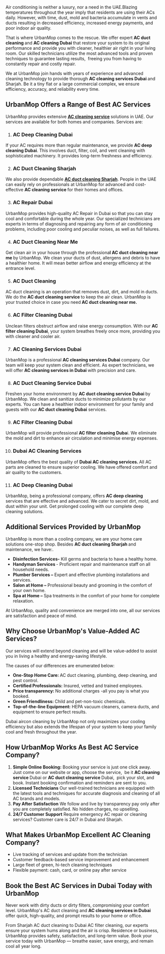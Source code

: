 <p><span style="font-weight: 400;">Air conditioning is neither a luxury, nor a need in the UAE.Blazing temperatures throughout the year imply that residents are using their ACs daily. However, with time, dust, mold and bacteria accumulate in vents and ducts resulting in decreased efficiency, increased energy payments, and poor indoor air quality.</span></p>
<p><span style="font-weight: 400;">That is where UrbanMop comes to the rescue. We offer expert </span><strong>AC duct cleaning </strong><span style="font-weight: 400;">and </span><strong>AC cleaning Dubai​ </strong><span style="font-weight: 400;">that restore your system to its original performance and provide you with cleaner, healthier air right in your living room. Our skilled technicians utilize the most advanced tools and proven techniques to guarantee lasting results,  freeing you from having to constantly repair and costly repair.</span></p>
<p><span style="font-weight: 400;">We at UrbanMop join hands with years of experience and advanced cleaning technology to provide thorough </span><strong>AC cleaning services Dubai​ </strong><span style="font-weight: 400;">and Sharjah. Be it a tiny flat or a large commercial complex, we ensure efficiency, accuracy, and reliability every time.</span></p>
<h2><strong>UrbanMop Offers a Range of Best AC Services</strong></h2>
<p><span style="font-weight: 400;">UrbanMop provides extensive </span><strong><a href="https://www.urbanmop.com/service/details/ac-cleaning-service">AC cleaning service</a>​ </strong><span style="font-weight: 400;">solutions in UAE. Our services are available for both homes and companies. Services are:</span></p>
<ol>
<li>
<h3><strong> AC Deep Cleaning Dubai</strong></h3>
</li>
</ol>
<p><span style="font-weight: 400;">If your AC requires more than regular maintenance, we provide </span><strong>AC deep cleaning Dubai​</strong><span style="font-weight: 400;">. This involves duct, filter, coil, and vent cleaning with sophisticated machinery. It provides long-term freshness and efficiency.</span></p>
<ol start="2">
<li>
<h3><strong> AC Duct Cleaning Sharjah</strong></h3>
</li>
</ol>
<p><span style="font-weight: 400;">We also provide dependable </span><a href="https://www.urbanmop.com/service/details/ac-cleaning-service"><strong>AC duct cleaning Sharjah</strong></a><span style="font-weight: 400;">. People in the UAE can easily rely on professionals at UrbanMop for advanced and cost-effective </span><strong>AC cleaning service​ </strong><span style="font-weight: 400;">for their homes and offices.</span></p>
<ol start="3">
<li>
<h3><strong>AC</strong><strong> Repair Dubai</strong></h3>
</li>
</ol>
<p><span style="font-weight: 400;">UrbanMop provides high-quality AC Repair in Dubai so that you can stay cool and comfortable during the whole year. Our specialized technicians are experts in terms of diagnosing and repairing any form of air conditioning problems, including poor cooling and peculiar noises, as well as full failures.</span></p>
<ol start="4">
<li>
<h3><strong> AC Duct Cleaning Near Me</strong></h3>
</li>
</ol>
<p><span style="font-weight: 400;">Get clean air in your house through the professiona</span><strong>l AC duct cleaning near me </strong><span style="font-weight: 400;">by UrbanMop. We clean your ducts of dust, allergens and debris to have a healthier home. It will mean better airflow and energy efficiency at the entrance level.</span></p>
<ol start="5">
<li>
<h3><strong> AC Duct Cleaning</strong></h3>
</li>
</ol>
<p><span style="font-weight: 400;">AC duct cleaning is an operation that removes dust, dirt, and mold in ducts. We do the </span><strong>AC duct cleaning service </strong><span style="font-weight: 400;">to keep the air clean. UrbanMop is your trusted choice in case you need</span><strong> AC duct cleaning near me.</strong></p>
<ol start="6">
<li>
<h3><strong> AC Filter Cleaning Dubai</strong></h3>
</li>
</ol>
<p><span style="font-weight: 400;">Unclean filters obstruct airflow and raise energy consumption. With our </span><strong>AC filter cleaning Dubai</strong><span style="font-weight: 400;">, your system breathes freely once more, providing you with cleaner and cooler air.</span></p>
<ol start="7">
<li>
<h3><strong> AC Cleaning Services Dubai</strong></h3>
</li>
</ol>
<p><span style="font-weight: 400;">UrbanMop is a professional </span><strong>AC cleaning services Dubai </strong><span style="font-weight: 400;">company. Our team will keep your system clean and efficient. As expert technicians, we will offer </span><strong>AC cleaning services in Dubai </strong><span style="font-weight: 400;">with precision and care.</span></p>
<ol start="8">
<li>
<h3><strong> AC Duct Cleaning Service Dubai</strong></h3>
</li>
</ol>
<p><span style="font-weight: 400;">Freshen your home environment by </span><strong>AC duct cleaning service Dubai </strong><span style="font-weight: 400;">by UrbanMop. We clean and sanitize ducts to minimize pollutants by our experts. You can have a healthier indoor environment for your family and guests with our </span><strong>AC duct cleaning Dubai</strong><span style="font-weight: 400;"> services.</span></p>
<ol start="9">
<li>
<h3><strong> AC Filter Cleaning Dubai</strong></h3>
</li>
</ol>
<p><span style="font-weight: 400;">UrbanMop will provide professional </span><strong>AC filter cleaning Duba</strong><span style="font-weight: 400;">i. We eliminate the mold and dirt to enhance air circulation and minimise energy expenses.</span></p>
<ol start="10">
<li>
<h3><strong> Dubai AC Cleaning Services</strong></h3>
</li>
</ol>
<p><span style="font-weight: 400;">UrbanMop offers the best quality of </span><strong>Dubai AC cleaning services. </strong><span style="font-weight: 400;">All AC parts are cleaned to ensure superior cooling. We have offered comfort and air quality to the customers.</span></p>
<ol start="11">
<li>
<h3><strong> AC Deep Cleaning Dubai</strong></h3>
</li>
</ol>
<p><span style="font-weight: 400;">UrbanMop, being a professional company, offers </span><strong>AC deep cleaning</strong><span style="font-weight: 400;"> services that are effective and advanced. We cater to secret dirt, mold, and dust within your unit. Get prolonged cooling with our complete deep cleaning solutions.</span></p>
<h2><strong>Additional Services Provided by UrbanMop</strong></h2>
<p><span style="font-weight: 400;">UrbanMop is more than a cooling company, we are your home care solutions one-stop shop. Besides </span><strong>AC duct cleaning Sharjah </strong><span style="font-weight: 400;">and maintenance, we have:.</span></p>
<ul>
<li style="font-weight: 400;" aria-level="1"><strong>Disinfection Services-</strong><span style="font-weight: 400;"> Kill germs and bacteria to have a healthy home.</span></li>
<li style="font-weight: 400;" aria-level="1"><strong>Handyman Services </strong><span style="font-weight: 400;">- Proficient repair and maintenance staff on all household needs.</span></li>
<li style="font-weight: 400;" aria-level="1"><strong>Plumber Services –</strong><span style="font-weight: 400;"> Expert and effective plumbing installations and services.</span></li>
<li style="font-weight: 400;" aria-level="1"><strong>Salon at Home –</strong><span style="font-weight: 400;"> Professional beauty and grooming in the comfort of your own home.</span></li>
<li style="font-weight: 400;" aria-level="1"><strong>Spa at Home –</strong><span style="font-weight: 400;"> Spa treatments in the comfort of your home for complete relaxation.</span></li>
</ul>
<p><span style="font-weight: 400;">At UrbanMop, quality and convenience are merged into one, all our services are satisfaction and peace of mind.</span></p>
<h2><strong>Why Choose UrbanMop's Value-Added AC Services?</strong></h2>
<p><span style="font-weight: 400;">Our services will extend beyond cleaning and will be value-added to assist you in living a healthy and energy-saving lifestyle.</span></p>
<p><span style="font-weight: 400;">The causes of our differences are enumerated below:</span></p>
<ul>
<li style="font-weight: 400;" aria-level="1"><strong>One-Stop Home Care: </strong><span style="font-weight: 400;">AC duct cleaning, plumbing, deep cleaning, and pest control.</span></li>
<li style="font-weight: 400;" aria-level="1"><strong>Certified Professionals:</strong><span style="font-weight: 400;"> Insured, vetted and trained employees.</span></li>
<li style="font-weight: 400;" aria-level="1"><strong>Price transparency: </strong><span style="font-weight: 400;">No additional charges -all you pay is what you booked.</span></li>
<li style="font-weight: 400;" aria-level="1"><strong>Green Friendliness: </strong><span style="font-weight: 400;">Child and pet-non-toxic chemicals.</span></li>
<li style="font-weight: 400;" aria-level="1"><strong>Top-of-the-line Equipment:</strong><span style="font-weight: 400;"> HEPA vacuum cleaners, camera ducts, and equipment to ensure perfect results.</span></li>
</ul>
<p><span style="font-weight: 400;">Dubai aircon cleaning by UrbanMop not only maximizes your cooling efficiency but also extends the lifespan of your system to keep your family cool and fresh throughout the year.</span></p>
<h2><strong>How UrbanMop Works As Best AC Service Company?</strong></h2>
<ol>
<li><strong> Simple Online Booking:</strong><span style="font-weight: 400;"> Booking your service is just one click away. Just come on our website or app, choose the service,  be it </span><strong>AC cleaning service​ </strong><span style="font-weight: 400;">Dubai or </span><strong>AC duct cleaning service </strong><span style="font-weight: 400;">Dubai,  pick your slot, and book. Instant booking confirmation and reminders are sent to you.</span></li>
<li><strong> Licensed Technicians</strong><span style="font-weight: 400;"> Our well-trained technicians are equipped with the latest tools and techniques for accurate diagnosis and cleaning of all AC brands and models.</span></li>
<li><strong> Pay After Satisfaction</strong><span style="font-weight: 400;"> We follow and live by transparency pay only after you are completely satisfied. No hidden charges, no upselling.</span></li>
<li><strong> 24/7 Customer Support</strong><span style="font-weight: 400;"> Require emergency AC repair or cleaning services? Customer care is 24/7 in Dubai and Sharjah.</span></li>
</ol>
<h2><strong>What Makes UrbanMop Excellent AC Cleaning Company?</strong></h2>
<ul>
<li style="font-weight: 400;" aria-level="1"><span style="font-weight: 400;">Live tracking of services and update from the technician</span></li>
<li style="font-weight: 400;" aria-level="1"><span style="font-weight: 400;">Customer feedback-based service improvement and enhancement</span></li>
<li style="font-weight: 400;" aria-level="1"><span style="font-weight: 400;">Large fleet of green, hi-tech cleaning techniques</span></li>
<li style="font-weight: 400;" aria-level="1"><span style="font-weight: 400;">Flexible payment: cash, card, or online pay after service</span></li>
</ul>
<h2><strong>Book the Best AC Services in Dubai Today with UrbanMop</strong></h2>
<p><span style="font-weight: 400;">Never work with dirty ducts or dirty filters, compromising your comfort level. UrbanMop's AC duct cleaning and </span><strong>AC cleaning services in Dubai​ </strong><span style="font-weight: 400;">offer quick, high-quality, and prompt results to your home or office.</span></p>
<p><span style="font-weight: 400;">From Sharjah AC duct cleaning to Dubai AC filter cleaning, our experts ensure your system hums along and the air is crisp. Residence or business, UrbanMop provides safety, satisfaction, and long-term value. Book your service today with UrbanMop — breathe easier, save energy, and remain cool all year long.</span></p>
